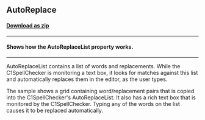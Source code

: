 ## AutoReplace
#### [Download as zip](https://grapecity.github.io/DownGit/#/home?url=https://github.com/GrapeCity/ComponentOne-WinForms-Samples/tree/master/NetFramework\SpellChecker\CS\AutoReplace)
____
#### Shows how the AutoReplaceList property works.
____
AutoReplaceList contains a list of words and replacements. While the C1SpellChecker is monitoring a text box, it looks for matches against this list and automatically replaces them in the editor, as the user types. 

The sample shows a grid containing word/replacement pairs that is copied into the C1SpellChecker's AutoReplaceList. It also has a rich text box that is monitored by the C1SpellChecker. Typing any of the words on the list causes it to be replaced automatically. 

